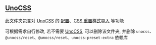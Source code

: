 ## [UnoCSS][unocss]

此文件夹包含对 [UnoCSS][unocss] 的 [配置](./unocss.config.ts)、[CSS 重置样式导入](./nuxt.config.ts) 等功能

可根据需求自行修改, 若不需要 [UnoCSS][unocss], 可以删除该文件夹, 并删除 `unocss`、`@unocss/reset`、`@unocss/reset`、`unocss-preset-extra` 依赖库

[unocss]: https://unocss.dev
